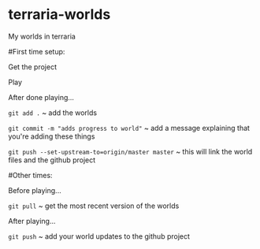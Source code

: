 # terraria-worlds
My worlds in terraria

#First time setup:

Get the project

Play

After done playing...

`git add .` ~ add the worlds

`git commit -m "adds progress to world"` ~ add a message explaining that you're adding these things

`git push --set-upstream-to=origin/master master` ~ this will link the world files and the github project


#Other times:

Before playing...

`git pull` ~ get the most recent version of the worlds

After playing...

`git push` ~ add your world updates to the github project
